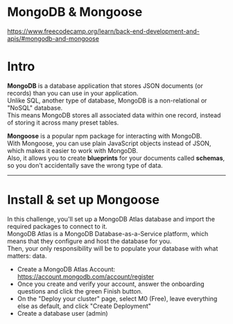 # MongoDB & Mongoose

https://www.freecodecamp.org/learn/back-end-development-and-apis/#mongodb-and-mongoose

# Intro

**MongoDB** is a database application that stores JSON documents (or records) than you can use in your application.  
Unlike SQL, another type of database, MongoDB is a non-relational or "NoSQL" database.  
This means MongoDB stores all associated data within one record, instead of storing it across many preset tables.  

**Mongoose** is a popular npm package for interacting with MongoDB.  
With Mongoose, you can use plain JavaScript objects instead of JSON, which makes it easier to work with MongoDB.  
Also, it allows you to create **blueprints** for your documents called **schemas**, so you don't accidentally save the wrong type of data.  

---

# Install & set up Mongoose

In this challenge, you'll set up a MongoDB Atlas database and import the required packages to connect to it.  
MongoDB Atlas is a MongoDB Database-as-a-Service platform, which means that they configure and host the database for you.  
Then, your only responsibility will be to populate your database with what matters: data.

- Create a MongoDB Atlas Account: https://account.mongodb.com/account/register
- Once you create and verify your account, answer the onboarding questions and click the green Finish button.
- On the "Deploy your cluster" page, select M0 (Free), leave everything else as default, and click "Create Deployment"
- Create a database user (admin) 

